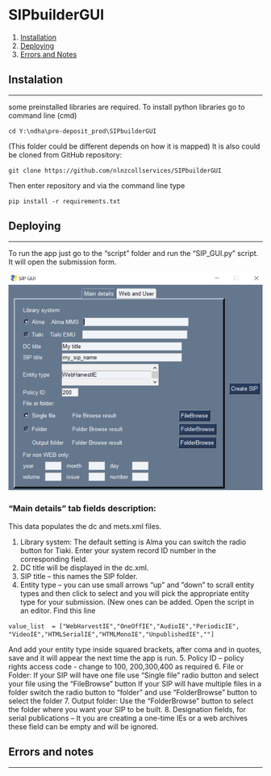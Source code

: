 # SIPbuilderGUI
1. [Installation](#installation)
2. [Deploying](#tdeploying)
3. [Errors and Notes](#errors-and-notes)
## Instalation
***
some preinstalled libraries are required.
To install python libraries go to  command line (cmd)
```
cd Y:\ndha\pre-deposit_prod\SIPbuilderGUI 
```
(This folder could be different depends on how it is mapped)
It is also could be cloned from GitHub repository:
```
git clone https://github.com/nlnzcollservices/SIPbuilderGUI
```
Then enter repository and via the command line type
```
pip install -r requirements.txt
```

## Deploying
***

To run the app just go to  the “script” folder and run the “SIP_GUI.py” script. 
It will open the submission form.

![SIP_builder1](/documentation/SIP_builder1.PNG)

### “Main details” tab fields description:
This data populates the dc and mets.xml files.
1. Library system:
The default setting is Alma you can switch the radio button for Tiaki.
Enter your system record ID number in the corresponding field.
2. DC title will be displayed in the dc.xml.
3. SIP title – this names the SIP folder.
4. Entity type – you can use small arrows “up” and ”down” to scrall entity types and then click to select and you will pick the appropriate entity type for your submission.
(New ones can be added. Open the script in an editor. Find this line
```
value_list  = ["WebHarvestIE","OneOffIE","AudioIE","PeriodicIE",
"VideoIE","HTMLSerialIE","HTMLMonoIE","UnpublishedIE",""]
```
And add your entity type inside squared brackets, after coma and in quotes, save and it will appear the next time the app is run.
5. Policy ID – policy rights access code - change to 100, 200,300,400 as required
6. File or Folder:
If  your SIP will have one file use “Single file” radio button and select your file using the “FileBrowse” button
If your SIP will have multiple files in a folder switch the radio button to “folder” and use  “FolderBrowse” button to select the folder
7. Output folder:
Use the “FolderBrowse” button to select the folder where you want your SIP to be built.
8. Designation fields, for serial publications – It you are creating a one-time IEs or a web archives these field can be empty and will be ignored.




## Errors and notes
***

